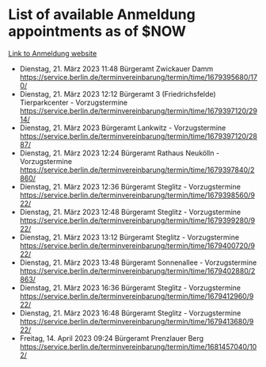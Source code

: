 # List of available Anmeldung appointments as of $NOW
[Link to Anmeldung website](https://service.berlin.de/terminvereinbarung/termin/tag.php?termin=1&anliegen[]=120686&dienstleisterlist=122210,122217,327316,122219,327312,122227,327314,122231,327346,122243,327348,122254,122252,329742,122260,329745,122262,329748,122271,327278,122273,327274,122277,327276,330436,122280,327294,122282,327290,122284,327292,122291,327270,122285,327266,122286,327264,122296,327268,150230,329760,122297,327286,122294,327284,122312,329763,122314,329775,122304,327330,122311,327334,122309,327332,317869,122281,327352,122279,329772,122283,122276,327324,122274,327326,122267,329766,122246,327318,122251,327320,122257,327322,122208,327298,122226,327300&herkunft=http%3A%2F%2Fservice.berlin.de%2Fdienstleistung%2F120686%2F)
- Dienstag, 21. März 2023 11:48 Bürgeramt Zwickauer Damm https://service.berlin.de/terminvereinbarung/termin/time/1679395680/170/
- Dienstag, 21. März 2023 12:12 Bürgeramt 3 (Friedrichsfelde) Tierparkcenter - Vorzugstermine https://service.berlin.de/terminvereinbarung/termin/time/1679397120/2914/
- Dienstag, 21. März 2023  Bürgeramt Lankwitz - Vorzugstermine https://service.berlin.de/terminvereinbarung/termin/time/1679397120/2887/
- Dienstag, 21. März 2023 12:24 Bürgeramt Rathaus Neukölln - Vorzugstermine https://service.berlin.de/terminvereinbarung/termin/time/1679397840/2860/
- Dienstag, 21. März 2023 12:36 Bürgeramt Steglitz - Vorzugstermine https://service.berlin.de/terminvereinbarung/termin/time/1679398560/922/
- Dienstag, 21. März 2023 12:48 Bürgeramt Steglitz - Vorzugstermine https://service.berlin.de/terminvereinbarung/termin/time/1679399280/922/
- Dienstag, 21. März 2023 13:12 Bürgeramt Steglitz - Vorzugstermine https://service.berlin.de/terminvereinbarung/termin/time/1679400720/922/
- Dienstag, 21. März 2023 13:48 Bürgeramt Sonnenallee - Vorzugstermine https://service.berlin.de/terminvereinbarung/termin/time/1679402880/2863/
- Dienstag, 21. März 2023 16:36 Bürgeramt Steglitz - Vorzugstermine https://service.berlin.de/terminvereinbarung/termin/time/1679412960/922/
- Dienstag, 21. März 2023 16:48 Bürgeramt Steglitz - Vorzugstermine https://service.berlin.de/terminvereinbarung/termin/time/1679413680/922/
- Freitag, 14. April 2023 09:24 Bürgeramt Prenzlauer Berg https://service.berlin.de/terminvereinbarung/termin/time/1681457040/102/
